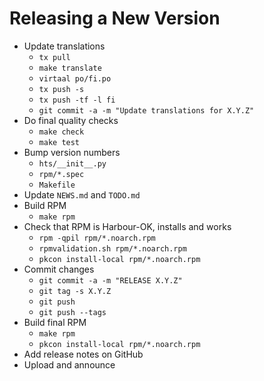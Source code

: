 Releasing a New Version
=======================

* Update translations
    - `tx pull`
    - `make translate`
    - `virtaal po/fi.po`
    - `tx push -s`
    - `tx push -tf -l fi`
    - `git commit -a -m "Update translations for X.Y.Z"`
* Do final quality checks
    - `make check`
    - `make test`
* Bump version numbers
    - `hts/__init__.py`
    - `rpm/*.spec`
    - `Makefile`
* Update `NEWS.md` and `TODO.md`
* Build RPM
    - `make rpm`
* Check that RPM is Harbour-OK, installs and works
    - `rpm -qpil rpm/*.noarch.rpm`
    - `rpmvalidation.sh rpm/*.noarch.rpm`
    - `pkcon install-local rpm/*.noarch.rpm`
* Commit changes
    - `git commit -a -m "RELEASE X.Y.Z"`
    - `git tag -s X.Y.Z`
    - `git push`
    - `git push --tags`
* Build final RPM
    - `make rpm`
    - `pkcon install-local rpm/*.noarch.rpm`
* Add release notes on GitHub
* Upload and announce
